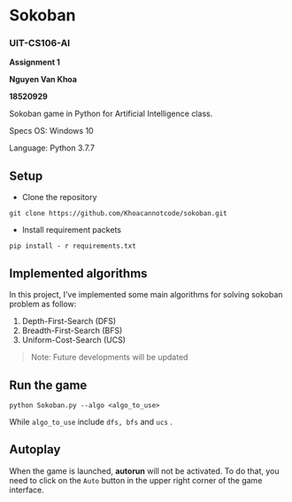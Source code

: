 # Sokoban

### UIT-CS106-AI

**Assignment 1**

**Nguyen Van Khoa**

**18520929**

Sokoban game in Python for Artificial Intelligence class.

Specs OS: Windows 10

Language: Python 3.7.7



## Setup

-  Clone the repository
```
git clone https://github.com/Khoacannotcode/sokoban.git
```
- Install requirement packets
```
pip install - r requirements.txt
```
## Implemented algorithms

In this project, I've implemented some main algorithms for solving sokoban problem as follow:

1. Depth-First-Search (DFS)
2. Breadth-First-Search (BFS)
3. Uniform-Cost-Search (UCS)

>Note: Future developments will be updated

## Run the game

```
python Sokoban.py --algo <algo_to_use>
```
While `algo_to_use` include `dfs, bfs` and `ucs` .

## Autoplay

When the game is launched,  **autorun** will not be activated. To do that, you need to click on the `Auto` button in the upper right corner of the game interface.


